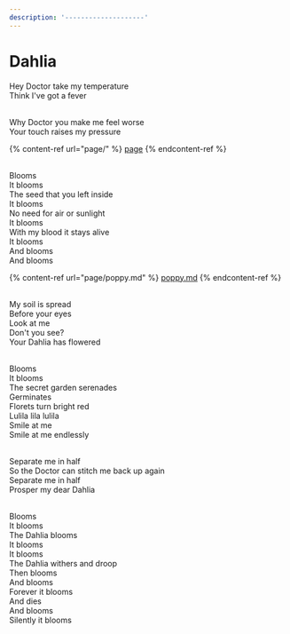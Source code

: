 ```yaml
---
description: '--------------------'
---
```


# Dahlia

Hey Doctor take my temperature\
Think I've got a fever

\
Why Doctor you make me feel worse\
Your touch raises my pressure

{% content-ref url="page/" %}
[page](page/)
{% endcontent-ref %}

\
Blooms\
It blooms\
The seed that you left inside\
It blooms\
No need for air or sunlight\
It blooms\
With my blood it stays alive\
It blooms\
And blooms\
And blooms

{% content-ref url="page/poppy.md" %}
[poppy.md](page/poppy.md)
{% endcontent-ref %}

\
My soil is spread\
Before your eyes\
Look at me\
Don't you see?\
Your Dahlia has flowered

\
Blooms\
It blooms\
The secret garden serenades\
Germinates\
Florets turn bright red\
Lulila lila lulila\
Smile at me\
Smile at me endlessly

\
Separate me in half\
So the Doctor can stitch me back up again\
Separate me in half\
Prosper my dear Dahlia

\
Blooms\
It blooms\
The Dahlia blooms\
It blooms\
It blooms\
The Dahlia withers and droop\
Then blooms\
And blooms\
Forever it blooms\
And dies\
And blooms\
Silently it blooms

